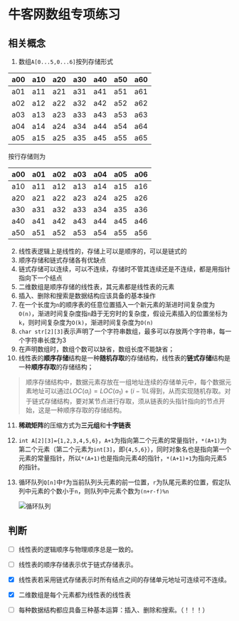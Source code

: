 # 牛客网数组专项练习

## 相关概念

1. 数组`A[0...5,0...6]`按列存储形式

| a00  | a10  | a20  | a30  | a40  | a50  | a60  |
| ---- | ---- | ---- | ---- | ---- | ---- | ---- |
| a01  | a11  | a21  | a31  | a41  | a51  | a61  |
| a02  | a12  | a22  | a32  | a42  | a52  | a62  |
| a03  | a13  | a23  | a33  | a43  | a53  | a63  |
| a04  | a14  | a24  | a34  | a44  | a54  | a64  |
| a05  | a15  | a25  | a35  | a45  | a55  | a65  |

按行存储则为

| a00  | a01  | a02  | a03  | a04  | a05  | a06  |
| ---- | ---- | ---- | ---- | ---- | ---- | ---- |
| a10  | a11  | a12  | a13  | a14  | a15  | a16  |
| a20  | a21  | a22  | a23  | a24  | a25  | a26  |
| a30  | a31  | a32  | a33  | a34  | a35  | a36  |
| a40  | a41  | a42  | a43  | a44  | a45  | a46  |
| a50  | a51  | a52  | a53  | a54  | a55  | a56  |

2. 线性表逻辑上是线性的，存储上可以是顺序的，可以是链式的
3. 顺序存储和链式存储各有优缺点
4. 链式存储可以连续，可以不连续，存储时不管其连续还是不连续，都是用指针指向下一个结点
5. 二维数组是顺序存储的线性表，其元素都是线性表的元素
6. 插入、删除和搜索是数据结构应该具备的基本操作
7. 在一个长度为`n`的顺序表的任意位置插入一个新元素的渐进时间复杂度为`O(n)`，渐进时间复杂度指`n`趋于无穷时的复杂度，假设元素插入的位置坐标为`k`，则时间复杂度为`O(k)`，渐进时间复杂度为`O(n)`
8. `char str[2][3]`表示声明了一个字符串数组，最多可以存放两个字符串，每一个字符串长度为3
9. 在声明数组时，数组个数可以缺省，数组长度不能缺省；
10. 线性表的**顺序存储**结构是一种**随机存取**的存储结构，线性表的**链式存储**结构是一种**顺序存取**的存储结构；

> 顺序存储结构中，数据元素存放在一组地址连续的存储单元中，每个数据元素地址可以通过$LOC(a_i) = LOC(a_1)+(i-1)L$得到，从而实现随机存取。对于链式存储结构，要对某节点进行存取，须从链表的头指针指向的节点开始，这是一种顺序存取的存储结构。

11. **稀疏矩阵**的压缩方式为**三元组**和**十字链表**

12. `int A[2][3]={1,2,3,4,5,6}`，`A+1`为指向第二个元素的常量指针，`*(A+1)`为第二个元素（第二个元素为`int[3]`，即`{4,5,6}`），同时对象名也是指向第一个元素的常量指针，所以`*(A+1)`也是指向元素4的指针，`*(A+1)+1`为指向元素5的指针。

13. 循环队列`Q[n]`中`f`为当前队列头元素的前一位置，`r`为队尾元素的位置，假定队列中元素的个数小于`n`，则队列中元素个数为`(n+r-f)%n`

    ![循环队列](https://pic.peo.pw/a/2022/09/23/632d10fc3b004.png)



## 判断

- [ ] 线性表的逻辑顺序与物理顺序总是一致的。
- [ ] 线性表的顺序存储表示优于链式存储表示。
- [x] 线性表若采用链式存储表示时所有结点之间的存储单元地址可连续可不连续。
- [x] 二维数组是每个元素都为线性表的线性表 
- [ ] 每种数据结构都应具备三种基本运算：插入、删除和搜索。（！！！）









